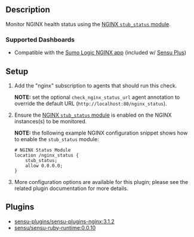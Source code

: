 ## Description

Monitor NGINX health status using the [NGINX `stub_status` module][nginx_stub_status]. 

### Supported Dashboards 

* Compatible with the [Sumo Logic NGINX app][sumologic-nginx-app] (included w/ [Sensu Plus][sensu-plus])

## Setup

1. Add the "nginx" subscription to agents that should run this check.

   **NOTE:** set the optional `check_nginx_status_url` agent annotation to override the default URL (`http://localhost:80/nginx_status`). 

2. Ensure the [NGINX `stub_status` module][nginx_stub_status] is enabled on the NGINX instances(s) to be monitored.

   **NOTE:** the following example NGINX configuration snippet shows how to enable the `stub_status` module: 

   ```
   # NGINX Status Module
   location /nginx_status {
       stub_status;
       allow 0.0.0.0;
   }
   ```

3. More configuration options are available for this plugin; please see the related plugin documentation for more details.

## Plugins

- [sensu-plugins/sensu-plugins-nginx:3.1.2][sensu-plugins-nginx]
- [sensu/sensu-ruby-runtime:0.0.10][sensu-ruby-runtime]

[sumologic-nginx-app]: https://www.sumologic.com/application/nginx/
[sensu-plus]: https://sensu.io/features/analytics 
[nginx_stub_status]: https://nginx.org/en/docs/http/ngx_http_stub_status_module.html 
[sensu-plugins-nginx]: https://bonsai.sensu.io/assets/sensu-plugins/sensu-plugins-nginx
[sensu-ruby-runtime]: https://bonsai.sensu.io/assets/sensu/sensu-ruby-runtime
